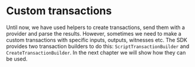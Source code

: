 # Custom transactions

Until now, we have used helpers to create transactions, send them with a provider and parse the results. However, sometimes we need to make a custom transactions with specific inputs, outputs, witnesses etc. The SDK provides two transaction builders to do this: `ScriptTransactionBuilder` and `CreateTransactionBuilder`. In the next chapter we will show how they can be used.
